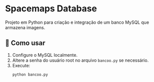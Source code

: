 # Spacemaps Database

Projeto em Python para criação e integração de um banco MySQL que armazena imagens.

## 🚀 Como usar
1. Configure o MySQL localmente.
2. Altere a senha do usuário root no arquivo `bancoo.py` se necessário.
3. Execute:
   ```bash
   python bancoo.py
